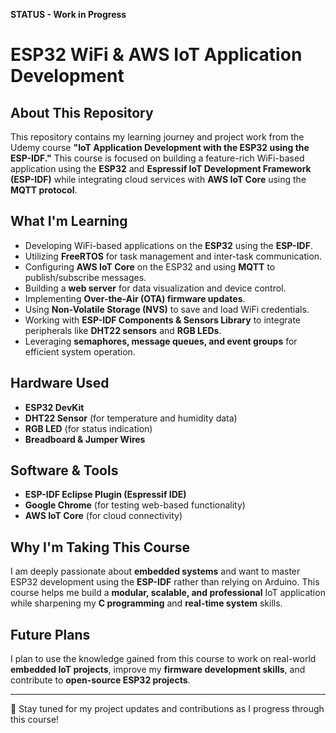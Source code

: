 **STATUS - Work in Progress**
# ESP32 WiFi & AWS IoT Application Development

## About This Repository
This repository contains my learning journey and project work from the Udemy course **"IoT Application Development with the ESP32 using the ESP-IDF."** This course is focused on building a feature-rich WiFi-based application using the **ESP32** and **Espressif IoT Development Framework (ESP-IDF)** while integrating cloud services with **AWS IoT Core** using the **MQTT protocol**.

## What I'm Learning
- Developing WiFi-based applications on the **ESP32** using the **ESP-IDF**.
- Utilizing **FreeRTOS** for task management and inter-task communication.
- Configuring **AWS IoT Core** on the ESP32 and using **MQTT** to publish/subscribe messages.
- Building a **web server** for data visualization and device control.
- Implementing **Over-the-Air (OTA) firmware updates**.
- Using **Non-Volatile Storage (NVS)** to save and load WiFi credentials.
- Working with **ESP-IDF Components & Sensors Library** to integrate peripherals like **DHT22 sensors** and **RGB LEDs**.
- Leveraging **semaphores, message queues, and event groups** for efficient system operation.

## Hardware Used
- **ESP32 DevKit**
- **DHT22 Sensor** (for temperature and humidity data)
- **RGB LED** (for status indication)
- **Breadboard & Jumper Wires**

## Software & Tools
- **ESP-IDF Eclipse Plugin (Espressif IDE)**
- **Google Chrome** (for testing web-based functionality)
- **AWS IoT Core** (for cloud connectivity)

## Why I'm Taking This Course
I am deeply passionate about **embedded systems** and want to master ESP32 development using the **ESP-IDF** rather than relying on Arduino. This course helps me build a **modular, scalable, and professional** IoT application while sharpening my **C programming** and **real-time system** skills.

## Future Plans
I plan to use the knowledge gained from this course to work on real-world **embedded IoT projects**, improve my **firmware development skills**, and contribute to **open-source ESP32 projects**.

---
🚀 Stay tuned for my project updates and contributions as I progress through this course!
